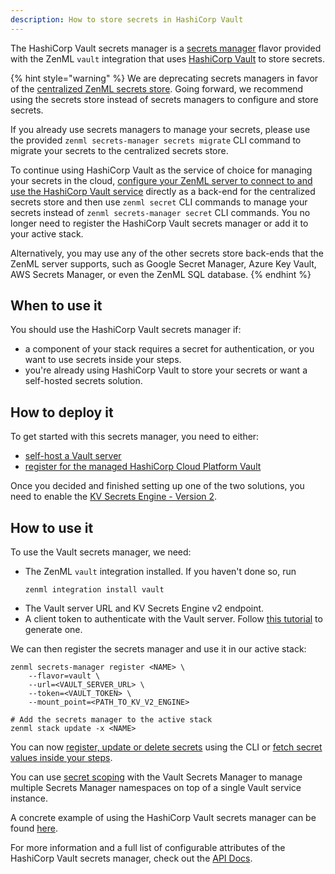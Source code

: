 ```yaml
---
description: How to store secrets in HashiCorp Vault
---
```


The HashiCorp Vault secrets manager is a [secrets manager](secrets-managers.md) 
flavor provided with the ZenML `vault` integration that uses [HashiCorp Vault](https://www.vaultproject.io/)
to store secrets.

{% hint style="warning" %}
We are deprecating secrets managers in favor of the
[centralized ZenML secrets store](../../../../old_book/starter-guide/production-fundamentals/secrets-management.md#centralized-secrets-store).
Going forward, we recommend using the secrets store instead of secrets managers
to configure and store secrets.

If you already use secrets managers to manage your secrets, please use the
provided `zenml secrets-manager secrets migrate` CLI command to migrate your
secrets to the centralized secrets store.

To continue using HashiCorp Vault as the service of choice for managing your
secrets in the cloud,
[configure your ZenML server to connect to and use the HashiCorp Vault service](../../getting-started/deploying-zenml/deploying-zenml.md)
directly as a back-end for the centralized secrets store and
then use `zenml secret` CLI commands to manage your secrets instead of
`zenml secrets-manager secret` CLI commands. You no longer need to register
the HashiCorp Vault secrets manager or add it to your active stack.

Alternatively, you may use any of the other secrets store back-ends that the
ZenML server supports, such as Google Secret Manager, Azure Key Vault, AWS
Secrets Manager, or even the ZenML SQL database.
{% endhint %}

## When to use it

You should use the HashiCorp Vault secrets manager if:
* a component of your stack requires a secret for authentication, or you want 
to use secrets inside your steps.
* you're already using HashiCorp Vault to store your secrets or want a
self-hosted secrets solution.

## How to deploy it

To get started with this secrets manager, you need to either:
* [self-host a Vault server](https://www.vaultproject.io/docs/install)
* [register for the managed HashiCorp Cloud Platform Vault](https://cloud.hashicorp.com/docs/vault)

Once you decided and finished setting up one of the two solutions, you need to 
enable the [KV Secrets Engine - Version 2](https://www.vaultproject.io/docs/secrets/kv/kv-v2).

## How to use it

To use the Vault secrets manager, we need:
* The ZenML `vault` integration installed. If you haven't done so, run 
    ```shell
    zenml integration install vault
    ```
* The Vault server URL and KV Secrets Engine v2 endpoint.
* A client token to authenticate with the Vault server. Follow 
[this tutorial](https://learn.hashicorp.com/tutorials/vault/tokens?in=vault/tokens)
to generate one.

We can then register the secrets manager and use it in our active stack:
```shell
zenml secrets-manager register <NAME> \
    --flavor=vault \
    --url=<VAULT_SERVER_URL> \
    --token=<VAULT_TOKEN> \
    --mount_point=<PATH_TO_KV_V2_ENGINE>

# Add the secrets manager to the active stack
zenml stack update -x <NAME>
```

You can now [register, update or delete secrets](secrets-managers.md#in-the-cli) 
using the CLI or [fetch secret values inside your steps](secrets-managers.md#in-a-zenml-step).

You can use [secret scoping](secrets-managers.md#secret-scopes) with the Vault
Secrets Manager to manage multiple Secrets Manager namespaces on top of a
single Vault service instance.

A concrete example of using the HashiCorp Vault secrets manager can be found 
[here](https://github.com/zenml-io/zenml/tree/main/examples/cloud_secrets_manager).

For more information and a full list of configurable attributes of the HashiCorp
Vault secrets manager, check out the [API Docs](https://apidocs.zenml.io/latest/integration_code_docs/integrations-vault/#zenml.integrations.vault.secrets_manager.vault_secrets_manager.VaultSecretsManager).
